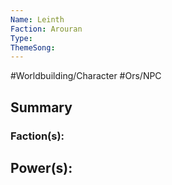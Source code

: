 ```yaml
---
Name: Leinth 
Faction: Arouran 
Type:
ThemeSong:
---
```


#Worldbuilding/Character #Ors/NPC 

## Summary


### Faction(s):


## Power(s):


